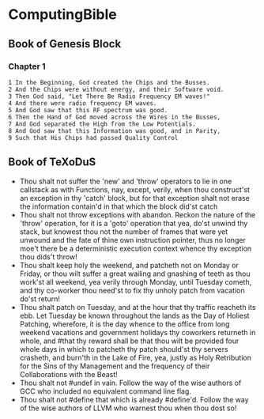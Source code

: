 # ComputingBible
## Book of Genesis Block
### Chapter 1
```
1 In the Beginning, God created the Chips and the Busses.
2 And the Chips were without energy, and their Software void.
3 Then God said, "Let There Be Radio Frequency EM waves!"
4 And there were radio frequency EM waves.
5 And God saw that this RF spectrum was good.
6 Then the Hand of God moved across the Wires in the Busses,
7 And God separated the High from the Low Potentials.
8 And God saw that this Information was good, and in Parity,
9 Such that His Chips had passed Quality Control
```

## Book of TeXoDuS
* Thou shalt not suffer the 'new' and 'throw' operators to lie in one 
callstack as with Functions, nay, except, verily, when thou construct'st 
an exception in thy 'catch' block, but for that exception shalt not erase 
the information contain'd in that which the block did'st catch
* Thou shalt not throw exceptions with abandon. Reckon the nature of the 'throw' 
operation, for it is a 'goto' operation that yea, do'st unwind thy stack, but 
knowest thou not the number of frames that were yet unwound and the fate of 
thine own instruction pointer, thus no longer moe't there be a deterministic 
execution context whence thy exception thou dids't throw!
* Thou shalt keep holy the weekend, and patcheth not on Monday or Friday, or
thou wilt suffer a great wailing and gnashing of teeth as thou work'st all
weekend, yea verily through Monday, until Tuesday cometh, and thy co-worker
thou need'st to fix thy unholy patch from vacation do'st return!
* Thou shalt patch on Tuesday, and at the hour that thy traffic reacheth
its ebb. Let Tuesday be known throughout the lands as the Day of Holiest Patching,
wherefore, it is the day whence to the office from long weekend vacations and
government holidays thy coworkers returneth in whole, and #that thy reward shall
be that thou wilt be provided four whole days in which to patcheth thy patch
should'st thy servers crasheth, and burn'th in the Lake of Fire, yea, justly as
Holy Retribution for the Sins of thy Management and the frequency of their
Collaborations with the Beast!
* Thou shalt not #undef in vain. Follow the way of the wise authors of GCC who included no equivalent command line flag.
* Thou shalt not #define that which is already #define'd. Follow the way of the wise authors of LLVM who warnest thou when thou dost so!
